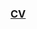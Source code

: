 
### [CV](https://github.com/przemekdomagala/przemekdomagala/blob/main/przemyslaw_domagala_CV.pdf)








